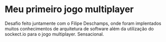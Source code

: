 # Meu primeiro jogo multiplayer

Desafio feito juntamente com o Filipe Deschamps, onde foram implentados muitos conhecimentos de arquitetura de software além da utilização do sockect.io para o jogo multiplayer. Sensacional.

